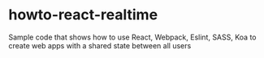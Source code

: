 # howto-react-realtime
Sample code that shows how to use React, Webpack, Eslint, SASS, Koa to create web apps with a shared state between all users
